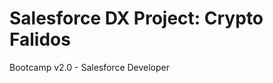 # Salesforce DX Project: Crypto Falidos

Bootcamp v2.0 - Salesforce Developer

<!-- START gadpp -->
